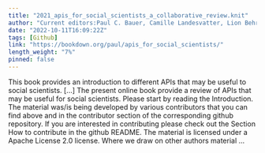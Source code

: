 ```yaml
---
title: "2021_apis_for_social_scientists_a_collaborative_review.knit"
author: "Current editors:Paul C. Bauer, Camille Landesvatter, Lion BehrensAuthors & contributors:Paul C. Bauer, Jan Behnert, Lion Behrens, Chung-hong Chan, Bernhard Clemm von Hohenberg, Lukas Isermann, Philipp Kadel, Melike N. Kaplan, Jana Klein, Markus Konrad, Barbara K. Kreis, Dean Lajic, Camille Landesvatter, Madleen Meier-Barthold, Grace Olzinski, Nina Osenbrügge, Ondrej Pekacek, Pirmin Stöckle, Malte Söhren, Domantas Undzėnas"
date: "2022-10-11T16:09:22Z"
tags: [Github]
link: "https://bookdown.org/paul/apis_for_social_scientists/"
length_weight: "7%"
pinned: false
---
```


This book provides an introduction to different APIs that may be useful to social scientists. [...] The present online book provide a review of APIs that may be useful for social scientists. Please start by reading the Introduction. The material was/is being developed by various contributors that you can find above and in the contributor section of the corresponding github repository. If you are interested in contributing please check out the Section How to contribute in the github README. The material is licensed under a Apache License 2.0 license. Where we draw on other authors material ...
